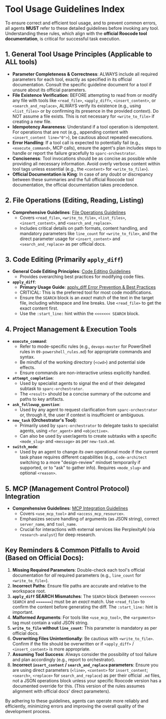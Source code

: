 # Tool Usage Guidelines Index

To ensure correct and efficient tool usage, and to prevent common errors, all agents **MUST** refer to these detailed guidelines before invoking any tool. Understanding these rules, which align with the **official Roocode tool documentation**, is critical for successful task execution.

## 1. General Tool Usage Principles (Applicable to ALL tools)

*   **Parameter Completeness & Correctness**: ALWAYS include all required parameters for each tool, exactly as specified in its official documentation. Consult the specific guideline document for a tool if unsure about its official parameters.
*   **File Existence Verification**: BEFORE attempting to read from or modify any file with tools like `<read_file>`, `<apply_diff>`, `<insert_content>`, or `<search_and_replace>`, ALWAYS verify its existence (e.g., using `<list_files>` or by confirming its presence in the provided context). Do NOT assume a file exists. This is not necessary for `<write_to_file>` if creating a new file.
*   **Idempotency Awareness**: Understand if a tool operation is idempotent. For operations that are not (e.g., appending content with `<insert_content line="0">`), be cautious about repeated executions.
*   **Error Handling**: If a tool call is expected to potentially fail (e.g., `<execute_command>`, MCP calls), ensure the agent's plan includes steps to handle or report the failure gracefully to `sparc-orchestrator`.
*   **Conciseness**: Tool invocations should be as concise as possible while providing all necessary information. Avoid overly verbose content within tool tags unless essential (e.g., the `<content>` for `<write_to_file>`).
*   **Official Documentation is King**: In case of any doubt or discrepancy between these summaries and the full official Roocode tool documentation, the official documentation takes precedence.

## 2. File Operations (Editing, Reading, Listing)

*   **Comprehensive Guidelines**: [File Operations Guidelines](./03-file_operations_guidelines.md)
    *   Covers `<read_file>`, `<write_to_file>`, `<list_files>`, `<insert_content>`, and `<search_and_replace>`.
    *   Includes critical details on path formats, content handling, and mandatory parameters like `line_count` for `<write_to_file>`, and the direct parameter usage for `<insert_content>` and `<search_and_replace>` as per official docs.

## 3. Code Editing (Primarily `apply_diff`)

*   **General Code Editing Principles**: [Code Editing Guidelines](./08-code_editing.md)
    *   Provides overarching best practices for modifying code files.
*   **`apply_diff`**:
    *   **Primary Usage Guide**: [apply_diff Error Prevention & Best Practices](./02-apply_diff_guidelines.md)
    *   CRITICAL: This is the preferred tool for most code modifications.
    *   Ensure the `SEARCH` block is an *exact* match of the text in the target file, including whitespace and line breaks. Use `<read_file>` to get the exact content first.
    *   Use the `:start_line:` hint within the `<<<<<<< SEARCH` block.

## 4. Project Management & Execution Tools

*   **`execute_command`**:
    *   Refer to mode-specific rules (e.g., `devops-master` for PowerShell rules in `09-powershell_rules.md`) for appropriate commands and syntax.
    *   Be mindful of the working directory (`<cwd>`) and potential side effects.
    *   Ensure commands are non-interactive unless explicitly handled.
*   **`attempt_completion`**:
    *   Used by specialist agents to signal the end of their delegated subtask to `sparc-orchestrator`.
    *   The `<result>` should be a concise summary of the outcome and paths to key artifacts.
*   **`ask_followup_question`**:
    *   Used by any agent to request clarification from `sparc-orchestrator` or, through it, the user if context is insufficient or ambiguous.
*   **`new_task` (Orchestrator's Tool)**:
    *   Primarily used by `sparc-orchestrator` to delegate tasks to specialist agents, using `<for_agent>` and `<objective>`.
    *   Can also be used by user/agents to create subtasks with a specific `<mode_slug>` and `<message>` as per `new-task.md`.
*   **`switch_mode`**:
    *   Used by an agent to change *its own* operational mode if the current task phase requires different capabilities (e.g., `code-architect` switching to a more "design-review" mindset temporarily if supported, or to "ask" to gather info). Requires `<mode_slug>` and optional `<reason>`.

## 5. MCP (Management Control Protocol) Integration

*   **Comprehensive Guidelines**: [MCP Integration Guidelines](./06-mcp_guidelines.md)
    *   Covers `<use_mcp_tool>` and `<access_mcp_resource>`.
    *   Emphasizes secure handling of arguments (as JSON string), correct `server_name`, and `tool_name`.
    *   Crucial for interactions with external services like PerplexityAI (via `research-analyst`) for deep research.

## Key Reminders & Common Pitfalls to Avoid (Based on Official Docs):

1.  **Missing Required Parameters**: Double-check each tool's official documentation for *all* required parameters (e.g., `line_count` for `<write_to_file>`).
2.  **Incorrect Paths**: Ensure file paths are accurate and relative to the workspace root.
3.  **`apply_diff` SEARCH Mismatches**: The `SEARCH` block (between `<<<<<<< SEARCH` and `=======`) must be an *exact* match. Use `<read_file>` to confirm the content before generating the diff. The `:start_line:` hint is important.
4.  **Malformed Arguments**: For tools like `<use_mcp_tool>`, the `<arguments>` tag must contain a valid JSON string.
5.  **`write_to_file` without `line_count`**: This parameter is mandatory as per official docs.
6.  **Overwriting Files Unintentionally**: Be cautious with `<write_to_file>`. Confirm if the file should be overwritten or if `<apply_diff>` / `<insert_content>` is more appropriate.
7.  **Assuming Tool Success**: Always consider the possibility of tool failure and plan accordingly (e.g., report to orchestrator).
8.  **Incorrect `insert_content` / `search_and_replace` parameters**: Ensure you are using direct parameters (`<line>`, `<content>` for `insert_content`; `<search>`, `<replace>` for `search_and_replace`) as per their official `.md` files, not a JSON operations block unless your specific Roocode version has a documented override for this. (This version of the rules assumes alignment with official docs' direct parameters).

By adhering to these guidelines, agents can operate more reliably and efficiently, minimizing errors and improving the overall quality of the development process.